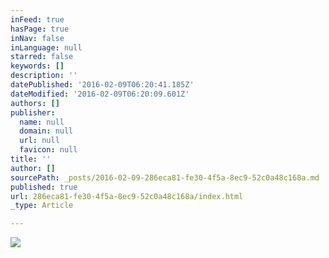 ```yaml
---
inFeed: true
hasPage: true
inNav: false
inLanguage: null
starred: false
keywords: []
description: ''
datePublished: '2016-02-09T06:20:41.185Z'
dateModified: '2016-02-09T06:20:09.601Z'
authors: []
publisher:
  name: null
  domain: null
  url: null
  favicon: null
title: ''
author: []
sourcePath: _posts/2016-02-09-286eca81-fe30-4f5a-8ec9-52c0a48c168a.md
published: true
url: 286eca81-fe30-4f5a-8ec9-52c0a48c168a/index.html
_type: Article

---
```

![](https://the-grid-user-content.s3-us-west-2.amazonaws.com/075aa3bb-b211-43cb-b526-8c3fb0465941.jpg)
